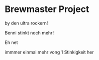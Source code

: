 # Brewmaster Project

by den ultra rockern!

Benni stinkt noch mehr!


Eh net

immmer einmal mehr vong 1 Stinkigkeit her